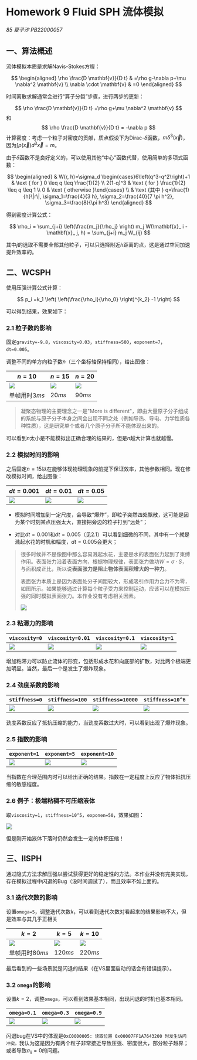 # Homework 9 Fluid SPH 流体模拟
###### 85 夏子汐 PB22000057

## 一、算法概述

流体模拟本质是求解Navis-Stokes方程：

$$
\begin{aligned}
\rho \frac{D \mathbf{v}}{D t} & =\rho g-\nabla p+\mu \nabla^2 \mathbf{v}  \\
\nabla \cdot \mathbf{v} & =0 
\end{aligned}
$$

时间离散求解通常会进行“算子分裂”步骤，进行两步的更新：

$$
\rho \frac{D \mathbf{v}}{D t} =\rho g+\mu \nabla^2 \mathbf{v}
$$
和
$$
\rho \frac{D \mathbf{v}}{D t} = -\nabla p
$$
计算密度：考虑一个粒子对密度的贡献，质点假设下为Dirac-$\delta$函数，$m\delta^3(\vec x)$，因为$\int\rho(\vec x)d^3\vec x=m$。

由于$\delta$函数不是良好定义的，可以使用其他“中心”函数代替，使用简单的多项式函数：

$$
\begin{aligned}
& W(r, h)=\sigma_d \begin{cases}6\left(q^3-q^2\right)+1 & \text { for } 0 \leq q \leq \frac{1}{2} \\
2(1-q)^3 & \text { for } \frac{1}{2} \leq q \leq 1 \\
0 & \text { otherwise }\end{cases} \\
& \text {其中 } q=\frac{1}{h}\|r\|, \sigma_1=\frac{4}{3 h}, \sigma_2=\frac{40}{7 \pi h^2}, \sigma_3=\frac{8}{\pi h^3}
\end{aligned}
$$

得到密度计算公式：

$$
 \rho_i = \sum_{j+i} \left(\frac{m_j}{\rho_j} \right) m_j W(\mathbf{x}_ i - \mathbf{x}_ j, h) =  \sum_{j+i} m_j  W_{ij}
$$

其中$j$的选取不需要全部其他粒子，可以只选择附近$h$距离的点，这是通过空间加速提升效率的。

## 二、WCSPH

使用压强计算公式计算：

$$
p_i =k_1 \left( \left(\frac{\rho_i}{\rho_0} \right)^{k_2} -1 \right)
$$

可以得到结果，效果如下：

### 2.1 粒子数的影响

固定`gravity=-9.8`，`viscosity=0.03`，`stiffness=500`，`exponent=7`，`dt=0.005`。

调整不同的单方向粒子数$n$（三个坐标轴保持相同），给出图像：

| $n=10$                 | $n=15$                 | $n=20$                 |
| ---------------------- | ---------------------- | ---------------------- |
| ![](figures/2.1.1.gif) | ![](figures/2.1.2.gif) | ![](figures/2.1.3.gif) |
| 单帧用时$3ms$          | $20ms$                 | $90ms$                 |

> 凝聚态物理的主要理念之一是"More is different"，即由大量原子分子组成的系统与原子分子本身之间会出现不同之处（例如导热、导电、力学性质各种性质），这是研究单个或者几个原子分子所不能体现出来的。

可以看到$n$太小是不能模拟出正确合理的结果的，但是$n$越大计算也就越慢。

### 2.2 模拟时间的影响

之后固定$n=15$以在能够体现物理现象的前提下保证效率，其他参数相同。现在修改模拟时间，给出图像：

| $dt=0.001$             | $dt=0.01$              | $dt=0.05$              |
| ---------------------- | ---------------------- | ---------------------- |
| ![](figures/2.2.1.gif) | ![](figures/2.2.2.gif) | ![](figures/2.2.3.gif) |

- 模拟时间增加到一定尺度，会导致“爆炸”，即粒子突然四处飘散，这可能是因为某个时刻某点压强太大，直接把旁边的粒子打到“远处”；

- 对比$dt=0.001$和$dt=0.005$（见2.1）可以看到细微的不同，其中有一个就是溅起水花的时机和幅度，$dt=0.005$会更大；

> 很多时候并不是像图中那么容易溅起水花，主要是水的表面张力起到了束缚作用。表面张力沿着表面方向，根据物理规律，表面张力做功$W=\sigma\cdot S$，与面积成正比，所以说**表面张力是阻止物体表面积增大的一种力**。
>
> 表面张力本质上是因为表面处分子间距较大，形成吸引作用力合力不为零，如图所示。如果能够通过计算每个粒子受力来控制运动，应该可以在模拟压强的同时模拟表面张力。本作业没有考虑相关因素。
>
> ![](figures/1.jpg)

### 2.3 粘滞力的影响

| `viscosity=0`             | `viscosity=0.01`              | `viscosity=0.1`              | `viscosity=1`              |
| ---------------------- | ---------------------- | ---------------------- | ---------------------- |
| ![](figures/2.3.1.gif) | ![](figures/2.3.2.gif) | ![](figures/2.3.3.gif) | ![](figures/2.3.4.gif) |

增加粘滞力可以防止流体的形变，包括形成水花和向底部的扩散，对比两个极端更加明显。当然，最后一个是发生了爆炸现象。

### 2.4 劲度系数的影响

| `stiffness=0`             | `stiffness=100`              | `stiffness=10000`              | `stiffness=10^6`              |
| ---------------------- | ---------------------- | ---------------------- | ---------------------- |
| ![](figures/2.4.1.gif) | ![](figures/2.4.2.gif) | ![](figures/2.4.3.gif) | ![](figures/2.4.4.gif) |

劲度系数反应了抵抗压缩的能力，当劲度系数过大时，可以看到出现了爆炸现象。

### 2.5 指数的影响

| `exponent=1`             | `exponent=5`              | `exponent=10`              |
| ---------------------- | ---------------------- | ---------------------- |
| ![](figures/2.5.1.gif) | ![](figures/2.5.2.gif) | ![](figures/2.5.3.gif) |

当指数在合理范围内时可以给出正确的结果。指数在一定程度上反应了物体抵抗压缩的敏感程度。

### 2.6 例子：极端粘稠不可压缩液体

取`viscosity=1`，`stiffness=10^5`，`exponen=50`，效果如图：

![](figures/2.6.gif)

但是刚开始液体下落时仍然会发生一定的体积压缩！

## 三、IISPH

通过隐式方法求解压强以尝试获得更好的稳定性的方法。本作业并没有完美实现，存在模拟过程中闪退的Bug（没时间调试了），而且效率不如上面的。

### 3.1 迭代次数的影响

设置`omega=5`，调整迭代次数$k$，可以看到迭代次数对看起来的结果影响不大，但是效率与其几乎正相关

| $k=2$                 | $k=5$                 | $k=10$                 |
| ---------------------- | ---------------------- | ---------------------- |
| ![](figures/3.1.1.gif) | ![](figures/3.1.2.gif) | ![](figures/3.1.3.gif) |
| 单帧用时$80ms$          | $120ms$                 | $220ms$                 |

最后看到的一些场景就是闪退的结果（在VS里面启动的话会有错误提示）。

### 3.2 `omega`的影响

设置$k=2$，调整`omega`，可以看到效果基本相同，出现闪退的时机也基本相同。

| `omega=0.1`                 | `omega=0.3`                 | `omega=0.9`                 |
| ---------------------- | ---------------------- | ---------------------- |
| ![](figures/3.2.1.gif) | ![](figures/3.2.2.gif) | ![](figures/3.2.3.gif) |

闪退bug在VS中的体现是`0xC0000005: 读取位置 0x00007FF1A7643200 时发生访问冲突。`我认为这是因为有两个粒子非常接近导致压强、密度很大，部分粒子越界；或者导致$a_{ii}=0$的问题。

